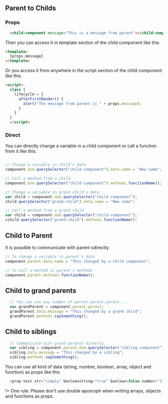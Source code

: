 ## Parent to Childs

### Props
```html
  <child-component message="This is a message from parent"></child-component>
```
Then you can access it in template section of the child component like this

```html
<template>
  {props.message}
</template>
```

Or you access it from anywhere in the script section of the child component like this.

```html
<script>
  class {
    lifecycle = {
      afterFirstRender() {
        alert("The message from parent is " + props.message);
      }
    }
  }
  </script>
```

### Direct

You can directly change a variable in a child component or call a function from it like this.

```js

// Change a variable in child's data
component.dom.querySelector("child-component").data.name = "New name";

// Call a method from a child
component.dom.querySelector("child-component").methods.functionName();

// Change a variable in grand child's data
var child = component.dom.querySelector("child-component");
child.querySelector("grand-child").data.name = "New name";

// Call a method from a grand child
var child = component.dom.querySelector("child-component");
cchild.querySelector("grand-child").methods.functionName();
```

## Child to Parent

It is possible to communicate with parent sdirectly.

```js
// To change a variable in parent's data
component.parent.data.name = "This changed by a child component";

// To call a method in parent's methods
component.parent.methods.functionName();

```

## Child to grand parents
```js
  // You can use any number of parent.parent.parent ...
  var grandParent = component.parent.parent;
  grandParent.data.message = "This changed by a grand child";
  grandParent.methods.saySomething();
```

## Child to siblings
```js
  // Communicate with grand parents directly
  var sibling = component.parent.dom.querySelector("sibling-component");
  sibling.data.message = "This changed by a sibling";
  sibling.methods.saySomething();
```

You can use all kind of data (string, number, boolean, array, object and function) as props like this

```js
  <prop-test str="simply" booleanstring="true" boolean=false number="111" number2="222" obj="{'a': 'true'}" arr="[1,2,3, {'hey': 'hat'}]" func="(function() {console.log('test')})"></prop-test>
```

!> One rule: Please don't use double aposroph when writing arrays, objects and functions as props.


